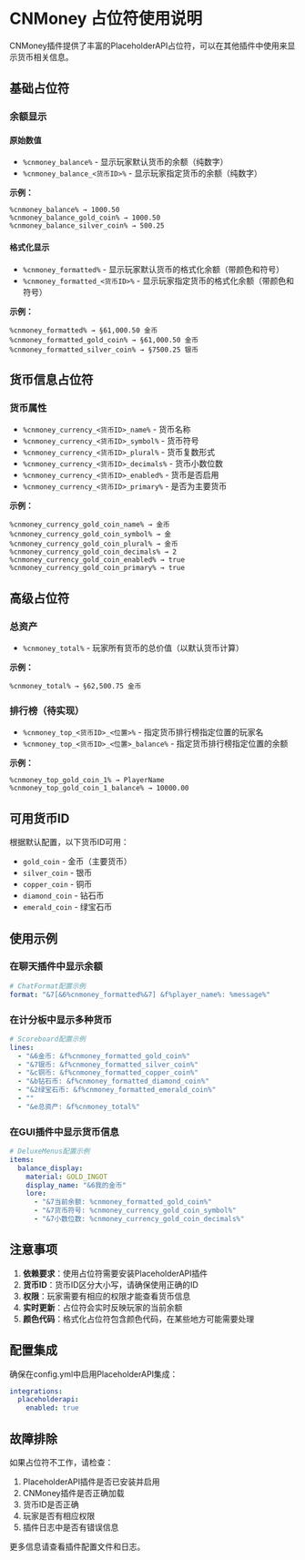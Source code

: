 # CNMoney 占位符使用说明

CNMoney插件提供了丰富的PlaceholderAPI占位符，可以在其他插件中使用来显示货币相关信息。

## 基础占位符

### 余额显示

#### 原始数值
- `%cnmoney_balance%` - 显示玩家默认货币的余额（纯数字）
- `%cnmoney_balance_<货币ID>%` - 显示玩家指定货币的余额（纯数字）

**示例：**
```
%cnmoney_balance% → 1000.50
%cnmoney_balance_gold_coin% → 1000.50
%cnmoney_balance_silver_coin% → 500.25
```

#### 格式化显示
- `%cnmoney_formatted%` - 显示玩家默认货币的格式化余额（带颜色和符号）
- `%cnmoney_formatted_<货币ID>%` - 显示玩家指定货币的格式化余额（带颜色和符号）

**示例：**
```
%cnmoney_formatted% → §61,000.50 金币
%cnmoney_formatted_gold_coin% → §61,000.50 金币
%cnmoney_formatted_silver_coin% → §7500.25 银币
```

## 货币信息占位符

### 货币属性
- `%cnmoney_currency_<货币ID>_name%` - 货币名称
- `%cnmoney_currency_<货币ID>_symbol%` - 货币符号
- `%cnmoney_currency_<货币ID>_plural%` - 货币复数形式
- `%cnmoney_currency_<货币ID>_decimals%` - 货币小数位数
- `%cnmoney_currency_<货币ID>_enabled%` - 货币是否启用
- `%cnmoney_currency_<货币ID>_primary%` - 是否为主要货币

**示例：**
```
%cnmoney_currency_gold_coin_name% → 金币
%cnmoney_currency_gold_coin_symbol% → 金
%cnmoney_currency_gold_coin_plural% → 金币
%cnmoney_currency_gold_coin_decimals% → 2
%cnmoney_currency_gold_coin_enabled% → true
%cnmoney_currency_gold_coin_primary% → true
```

## 高级占位符

### 总资产
- `%cnmoney_total%` - 玩家所有货币的总价值（以默认货币计算）

**示例：**
```
%cnmoney_total% → §62,500.75 金币
```

### 排行榜（待实现）
- `%cnmoney_top_<货币ID>_<位置>%` - 指定货币排行榜指定位置的玩家名
- `%cnmoney_top_<货币ID>_<位置>_balance%` - 指定货币排行榜指定位置的余额

**示例：**
```
%cnmoney_top_gold_coin_1% → PlayerName
%cnmoney_top_gold_coin_1_balance% → 10000.00
```

## 可用货币ID

根据默认配置，以下货币ID可用：

- `gold_coin` - 金币（主要货币）
- `silver_coin` - 银币
- `copper_coin` - 铜币
- `diamond_coin` - 钻石币
- `emerald_coin` - 绿宝石币

## 使用示例

### 在聊天插件中显示余额
```yaml
# ChatFormat配置示例
format: "&7[&6%cnmoney_formatted%&7] &f%player_name%: %message%"
```

### 在计分板中显示多种货币
```yaml
# Scoreboard配置示例
lines:
  - "&6金币: &f%cnmoney_formatted_gold_coin%"
  - "&7银币: &f%cnmoney_formatted_silver_coin%"
  - "&c铜币: &f%cnmoney_formatted_copper_coin%"
  - "&b钻石币: &f%cnmoney_formatted_diamond_coin%"
  - "&2绿宝石币: &f%cnmoney_formatted_emerald_coin%"
  - ""
  - "&e总资产: &f%cnmoney_total%"
```

### 在GUI插件中显示货币信息
```yaml
# DeluxeMenus配置示例
items:
  balance_display:
    material: GOLD_INGOT
    display_name: "&6我的金币"
    lore:
      - "&7当前余额: %cnmoney_formatted_gold_coin%"
      - "&7货币符号: %cnmoney_currency_gold_coin_symbol%"
      - "&7小数位数: %cnmoney_currency_gold_coin_decimals%"
```

## 注意事项

1. **依赖要求**：使用占位符需要安装PlaceholderAPI插件
2. **货币ID**：货币ID区分大小写，请确保使用正确的ID
3. **权限**：玩家需要有相应的权限才能查看货币信息
4. **实时更新**：占位符会实时反映玩家的当前余额
5. **颜色代码**：格式化占位符包含颜色代码，在某些地方可能需要处理

## 配置集成

确保在config.yml中启用PlaceholderAPI集成：

```yaml
integrations:
  placeholderapi:
    enabled: true
```

## 故障排除

如果占位符不工作，请检查：

1. PlaceholderAPI插件是否已安装并启用
2. CNMoney插件是否正确加载
3. 货币ID是否正确
4. 玩家是否有相应权限
5. 插件日志中是否有错误信息

更多信息请查看插件配置文件和日志。
